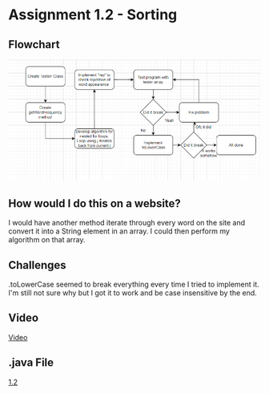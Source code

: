 # Assignment 1.2 - Sorting

## Flowchart

![](<Screenshot (12).png>)

## How would I do this on a website?

I would have another method iterate through every word on the site and convert it into a String element in an array. I could then perform my algorithm on that array. 

## Challenges

.toLowerCase seemed to break everything every time I tried to implement it. I'm still not sure why but I got it to work and be case insensitive by the end. 

## Video

[Video](https://www.loom.com/share/da40cfc205f7496bbfb734290f2e8e8e?sid=8609777b-c5d0-4e91-8288-a005cf5d062b)

## .java File 

[1.2](https://github.com/Gabrielboudreau/MyRepo/blob/main/Main/Projects/project_1_2.java)
